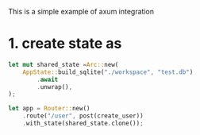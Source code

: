 This is a simple example of axum integration

# 1. create state as 
```rust
let mut shared_state =Arc::new(
    AppState::build_sqlite("./workspace", "test.db")
        .await
        .unwrap(),
);

let app = Router::new()
    .route("/user", post(create_user))
    .with_state(shared_state.clone());
```